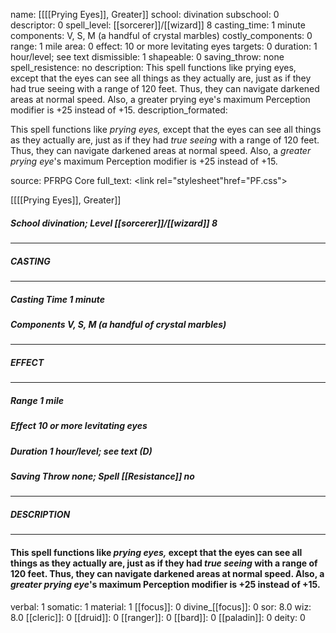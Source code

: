 name: [[[[Prying Eyes]], Greater]]
school: divination
subschool: 0
descriptor: 0
spell_level: [[sorcerer]]/[[wizard]] 8
casting_time: 1 minute
components: V, S, M (a handful of crystal marbles)
costly_components: 0
range: 1 mile
area: 0
effect: 10 or more levitating eyes
targets: 0
duration: 1 hour/level; see text
dismissible: 1
shapeable: 0
saving_throw: none
spell_resistence: no
description: This spell functions like prying eyes, except that the eyes can see all things as they actually are, just as if they had true seeing with a range of 120 feet. Thus, they can navigate darkened areas at normal speed. Also, a greater prying eye's maximum Perception modifier is +25 instead of +15.
description_formated: <p>This spell functions like <i>prying eyes,</i> except that the eyes can see all things as they actually are, just as if they had <i>true seeing</i> with a range of 120 feet. Thus, they can navigate darkened areas at normal speed. Also, a <i>greater prying eye</i>'s maximum Perception modifier is +25 instead of +15.</p>
source: PFRPG Core
full_text: <link rel="stylesheet"href="PF.css"><div class="heading"><p class="alignleft">[[[[Prying Eyes]], Greater]]</p><div style="clear: both;"></div></div><div><h5><b>School </b>divination; <b>Level </b>[[sorcerer]]/[[wizard]] 8</h5></div><hr/><div><h5><b>CASTING</b></h5></div><hr/><div><h5><b>Casting Time </b>1 minute</h5><h5><b>Components </b>V, S, M (a handful of crystal marbles)</h5></div><hr/><div><h5><b>EFFECT</b></h5></div><hr/><div><h5><b>Range </b>1 mile</h5><h5><b>Effect </b>10 or more levitating eyes</h5><h5><b>Duration </b>1 hour/level; see text (D)</h5><h5><b>Saving Throw </b>none; <b>Spell [[Resistance]] </b>no</h5></div><hr/><div><h5><b>DESCRIPTION</b></h5></div><hr/><div><h4><p>This spell functions like <i>prying eyes,</i> except that the eyes can see all things as they actually are, just as if they had <i>true seeing</i> with a range of 120 feet. Thus, they can navigate darkened areas at normal speed. Also, a <i>greater prying eye</i>'s maximum Perception modifier is +25 instead of +15.</p></h4></div>
verbal: 1
somatic: 1
material: 1
[[focus]]: 0
divine_[[focus]]: 0
sor: 8.0
wiz: 8.0
[[cleric]]: 0
[[druid]]: 0
[[ranger]]: 0
[[bard]]: 0
[[paladin]]: 0
deity: 0
